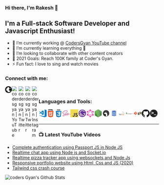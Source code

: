 ### Hi there, I'm Rakesh 👋

## I'm a Full-stack Software Developer and Javascript Enthusiast!
- 🔭 I’m currently working @ [CodersGyan YouTube channel][website]
- 🌱 I’m currently learning everything 🤣
- 👯 I’m looking to collaborate with other content creators
- 🥅 2021 Goals: Reach 100K family at Coder's Gyan. 
- ⚡ Fun fact: I love to sing and watch movies

### Connect with me:

[<img align="left" alt="codersgyan.com" width="22px" src="https://raw.githubusercontent.com/iconic/open-iconic/master/svg/globe.svg" />][website]
[<img align="left" alt="codersgyan | YouTube" width="22px" src="https://cdn.jsdelivr.net/npm/simple-icons@v3/icons/youtube.svg" />][youtube]
[<img align="left" alt="codersgyan | Twitter" width="22px" src="https://cdn.jsdelivr.net/npm/simple-icons@v3/icons/twitter.svg" />][twitter]
[<img align="left" alt="codersgyan | Twitter" width="22px" src="https://cdn.jsdelivr.net/npm/simple-icons@v3/icons/facebook.svg" />][facebook]
[<img align="left" alt="codersgyan | Instagram" width="22px" src="https://cdn.jsdelivr.net/npm/simple-icons@v3/icons/instagram.svg" />][instagram]

<br />

### Languages and Tools:

[<img align="left" alt="Visual Studio Code" width="26px" src="https://raw.githubusercontent.com/github/explore/80688e429a7d4ef2fca1e82350fe8e3517d3494d/topics/visual-studio-code/visual-studio-code.png" />][webdevplaylist]
[<img align="left" alt="HTML5" width="26px" src="https://raw.githubusercontent.com/github/explore/80688e429a7d4ef2fca1e82350fe8e3517d3494d/topics/html/html.png" />][webdevplaylist]
[<img align="left" alt="CSS3" width="26px" src="https://raw.githubusercontent.com/github/explore/80688e429a7d4ef2fca1e82350fe8e3517d3494d/topics/css/css.png" />][cssplaylist]
[<img align="left" alt="Sass" width="26px" src="https://raw.githubusercontent.com/github/explore/80688e429a7d4ef2fca1e82350fe8e3517d3494d/topics/sass/sass.png" />][cssplaylist]
[<img align="left" alt="JavaScript" width="26px" src="https://raw.githubusercontent.com/github/explore/80688e429a7d4ef2fca1e82350fe8e3517d3494d/topics/javascript/javascript.png" />][jsplaylist]
<!-- [<img align="left" alt="React" width="26px" src="https://raw.githubusercontent.com/github/explore/80688e429a7d4ef2fca1e82350fe8e3517d3494d/topics/react/react.png" />][pizzaseries] -->
[<img align="left" alt="Gatsby" width="26px" src="https://raw.githubusercontent.com/github/explore/e94815998e4e0713912fed477a1f346ec04c3da2/topics/gatsby/gatsby.png" />][webdevplaylist]
[<img align="left" alt="GraphQL" width="26px" src="https://raw.githubusercontent.com/github/explore/80688e429a7d4ef2fca1e82350fe8e3517d3494d/topics/graphql/graphql.png" />][webdevplaylist]
[<img align="left" alt="Node.js" width="26px" src="https://raw.githubusercontent.com/github/explore/80688e429a7d4ef2fca1e82350fe8e3517d3494d/topics/nodejs/nodejs.png" />][webdevplaylist]
[<img align="left" alt="Deno" width="26px" src="https://raw.githubusercontent.com/github/explore/361e2821e2dea67711cde99c9c40ed357061cf27/topics/deno/deno.png" />][webdevplaylist]
[<img align="left" alt="SQL" width="26px" src="https://raw.githubusercontent.com/github/explore/80688e429a7d4ef2fca1e82350fe8e3517d3494d/topics/sql/sql.png" />][webdevplaylist]
[<img align="left" alt="MySQL" width="26px" src="https://raw.githubusercontent.com/github/explore/80688e429a7d4ef2fca1e82350fe8e3517d3494d/topics/mysql/mysql.png" />][webdevplaylist]
[<img align="left" alt="MongoDB" width="26px" src="https://raw.githubusercontent.com/github/explore/80688e429a7d4ef2fca1e82350fe8e3517d3494d/topics/mongodb/mongodb.png" />][webdevplaylist]
[<img align="left" alt="Git" width="26px" src="https://raw.githubusercontent.com/github/explore/80688e429a7d4ef2fca1e82350fe8e3517d3494d/topics/git/git.png" />][webdevplaylist]
[<img align="left" alt="GitHub" width="26px" src="https://raw.githubusercontent.com/github/explore/78df643247d429f6cc873026c0622819ad797942/topics/github/github.png" />][webdevplaylist]
[<img align="left" alt="HTML5" width="26px" src="https://raw.githubusercontent.com/github/explore/80688e429a7d4ef2fca1e82350fe8e3517d3494d/topics/terminal/terminal.png" />][webdevplaylist]

<br />
<br />

---

### 📺 Latest YouTube Videos
<!-- YOUTUBE:START -->
- [Complete authentication using Passport JS in Node JS](https://www.youtube.com/watch?v=6AoJaZs73Ak&t=6s)
- [Realtime chat app using Node js and Socket.io ](https://www.youtube.com/watch?v=_gikjdpWmcI&t=113s)
- [Realtime pizza tracker app using websockets and Node Js](https://www.youtube.com/watch?v=RqiU5nzj_nU&list=PLXQpH_kZIxTVRmXQN9J0Az76te5mAreLV)
- [Responsive portfolio website using Html, Css and JS (2020)](https://www.youtube.com/watch?v=8r1MHZec4Hc&list=PLXQpH_kZIxTWgPEnocGfpQo4XLrgcx63M)
- [Tailwind css crash course](https://www.youtube.com/watch?v=91evwKVzGRE&list=PLXQpH_kZIxTVc4bayR6EC0X_y_qRxDRyJ)
<!-- YOUTUBE:END -->

<img align="left" alt="coders Gyan's Github Stats" src="https://github-readme-stats.vercel.app/api?username=codersgyan&show_icons=true&hide_border=true" />

[website]: https://www.youtube.com/c/codersgyan
[twitter]: https://twitter.com/CoderGyan
[facebook]: https://www.facebook.com/codersgyan
[youtube]: https://www.youtube.com/c/codersgyan
[instagram]: https://www.instagram.com/codersgyan
[webdevplaylist]: https://www.youtube.com/playlist?list=PLXQpH_kZIxTVV5iiImYL7cF8qBXmIXfkA
[jsplaylist]: https://www.youtube.com/watch?v=KlLdNSvmoKI&list=PLXQpH_kZIxTVeSYQXLtpvMBCirxKCxqZz
[cssplaylist]: https://www.youtube.com/watch?v=wTyyIGZwJg0&t=2487s
[pizzaseries]: https://www.youtube.com/watch?v=RqiU5nzj_nU
